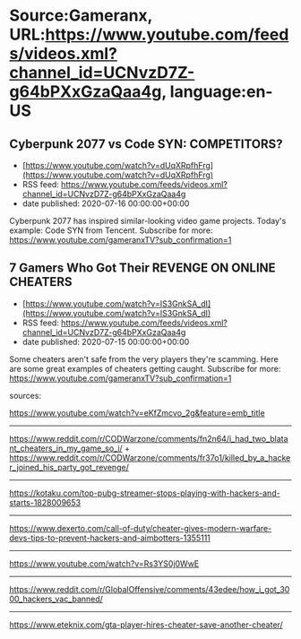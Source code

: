 # Source:Gameranx, URL:https://www.youtube.com/feeds/videos.xml?channel_id=UCNvzD7Z-g64bPXxGzaQaa4g, language:en-US

## Cyberpunk 2077 vs Code SYN: COMPETITORS?
 - [https://www.youtube.com/watch?v=dUqXRpfhFrg](https://www.youtube.com/watch?v=dUqXRpfhFrg)
 - RSS feed: https://www.youtube.com/feeds/videos.xml?channel_id=UCNvzD7Z-g64bPXxGzaQaa4g
 - date published: 2020-07-16 00:00:00+00:00

Cyberpunk 2077 has inspired similar-looking video game projects. Today's example: Code SYN from Tencent.
Subscribe for more: https://www.youtube.com/gameranxTV?sub_confirmation=1

## 7 Gamers Who Got Their REVENGE ON ONLINE CHEATERS
 - [https://www.youtube.com/watch?v=IS3GnkSA_dI](https://www.youtube.com/watch?v=IS3GnkSA_dI)
 - RSS feed: https://www.youtube.com/feeds/videos.xml?channel_id=UCNvzD7Z-g64bPXxGzaQaa4g
 - date published: 2020-07-15 00:00:00+00:00

Some cheaters aren't safe from the very players they're scamming. Here are some great examples of cheaters getting caught.
Subscribe for more: https://www.youtube.com/gameranxTV?sub_confirmation=1

sources:

https://www.youtube.com/watch?v=eKfZmcvo_2g&feature=emb_title

------

https://www.reddit.com/r/CODWarzone/comments/fn2n64/i_had_two_blatant_cheaters_in_my_game_so_i/
+
https://www.reddit.com/r/CODWarzone/comments/fr37o1/killed_by_a_hacker_joined_his_party_got_revenge/

----------

https://kotaku.com/top-pubg-streamer-stops-playing-with-hackers-and-starts-1828009653

----------


https://www.dexerto.com/call-of-duty/cheater-gives-modern-warfare-devs-tips-to-prevent-hackers-and-aimbotters-1355111

-------

https://www.youtube.com/watch?v=Rs3YS0j0WwE

--------

https://www.reddit.com/r/GlobalOffensive/comments/43edee/how_i_got_3000_hackers_vac_banned/

---------

https://www.eteknix.com/gta-player-hires-cheater-save-another-cheater/

